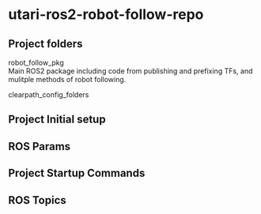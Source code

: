 # utari-ros2-robot-follow-repo

## Project folders 

robot_follow_pkg  
Main ROS2 package including code from publishing and prefixing TFs, and mulitple methods of robot following.  

clearpath_config_folders 


## Project Initial setup 


## ROS Params


## Project Startup Commands 


## ROS Topics 


## 




